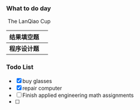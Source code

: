 ### **What to do day**

​	The LanQiao Cup

|   结果填空题   |      |
| :------------: | :--: |
| **程序设计题** |      |

### **Todo List**

- [x] buy glasses
- [x] repair computer
- [ ] Finish applied engineering math assignments
- [ ] 

